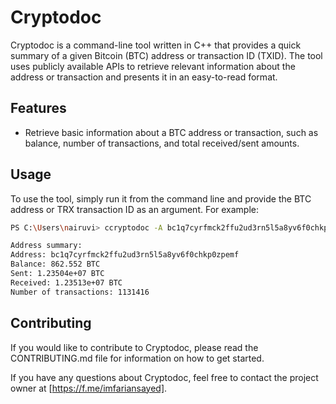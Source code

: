 # Cryptodoc

Cryptodoc is a command-line tool written in C++ that provides a quick summary of a given Bitcoin (BTC) address or transaction ID (TXID). The tool uses publicly available APIs to retrieve relevant information about the address or transaction and presents it in an easy-to-read format.

## Features

- Retrieve basic information about a BTC address or transaction, such as balance, number of transactions, and total received/sent amounts.

## Usage

To use the tool, simply run it from the command line and provide the BTC address or TRX transaction ID as an argument. For example:

```sh
PS C:\Users\nairuvi> ccryptodoc -A bc1q7cyrfmck2ffu2ud3rn5l5a8yv6f0chkp0zpemf

Address summary:
Address: bc1q7cyrfmck2ffu2ud3rn5l5a8yv6f0chkp0zpemf
Balance: 862.552 BTC
Sent: 1.23504e+07 BTC
Received: 1.23513e+07 BTC
Number of transactions: 1131416

```


## Contributing

If you would like to contribute to Cryptodoc, please read the CONTRIBUTING.md file for information on how to get started.

If you have any questions about Cryptodoc, feel free to contact the project owner at [https://f.me/imfariansayed].
